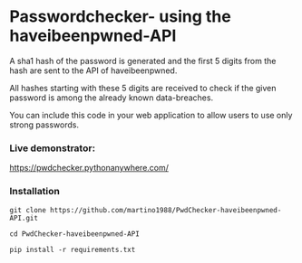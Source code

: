 # Passwordchecker- using the haveibeenpwned-API

A sha1 hash of the password is generated and the first 5 digits from the hash are sent to the API of haveibeenpwned. 

All hashes starting with these 5 digits are received to check if the given password is among the already known data-breaches.

You can include this code in your web application to allow users to use only strong passwords.

### Live demonstrator:

https://pwdchecker.pythonanywhere.com/

### Installation

<pre><code>git clone https://github.com/martino1988/PwdChecker-haveibeenpwned-API.git

cd PwdChecker-haveibeenpwned-API

pip install -r requirements.txt </code></pre>

